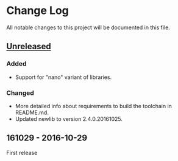 Change Log
==========

All notable changes to this project will be documented in this file.

[Unreleased](https://github.com/FreddieChopin/bleeding-edge-toolchain/compare/161029...HEAD)
--------------------------------------------------------------------------------------------

### Added

- Support for "nano" variant of libraries.

### Changed

- More detailed info about requirements to build the toolchain in README.md.
- Updated newlib to version 2.4.0.20161025.

161029 - 2016-10-29
-------------------

First release
